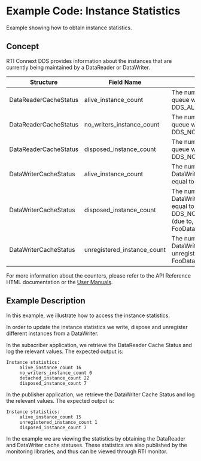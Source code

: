 # Example Code: Instance Statistics

Example showing how to obtain instance statistics.

## Concept

RTI Connext DDS provides information about the instances that are currently
being maintained by a DataReader or DataWriter.

| Structure | Field Name | Description |
| --------- | ---------- | ----------- |
| DataReaderCacheStatus | alive_instance_count | The number of instances in the DataReader's queue with an instance state equal to DDS_ALIVE_INSTANCE_STATE. |
| DataReaderCacheStatus | no_writers_instance_count | The number of instances in the DataReader's queue with an instance state equal to DDS_NOT_ALIVE_NO_WRITERS_INSTANCE_STATE. |
| DataReaderCacheStatus | disposed_instance_count | The number of instances in the DataReader's queue with an instance state equal to DDS_NOT_ALIVE_DISPOSED_INSTANCE_STATE. |
| DataWriterCacheStatus | alive_instance_count | The number of instances currently in the DataWriter's queue that have an instance_state equal to DDS_ALIVE_INSTANCE_STATE. |
| DataWriterCacheStatus | disposed_instance_count | The number of instances currently in the DataWriter's queue that have an instance_state equal to DDS_NOT_ALIVE_DISPOSED_INSTANCE_STATE (due to, for example, being disposed via the FooDataWriter_dispose operation). |
| DataWriterCacheStatus | unregistered_instance_count | The number of instances currently in the DataWriter's queue that the DataWriter has unregistered from via the FooDataWriter_unregister_instance operation. |

For more information about the counters, please refer to the API Reference HTML
documentation or the [User Manuals](https://community.rti.com/static/documentation/connext-dds/6.1.1/doc/manuals/connext_dds_professional/users_manual/index.htm#users_manual/Statuses_for_DataReaders.htm).

## Example Description

In this example, we illustrate how to access the instance statistics.

In order to update the instance statistics we write, dispose and unregister
different instances from a DataWriter.

In the subscriber application, we retrieve the DataReader Cache Status and log
the relevant values. The expected output is:

```plaintext
Instance statistics:
     alive_instance_count 16
     no_writers_instance_count 0
     detached_instance_count 22
     disposed_instance_count 7
```

In the publisher application, we retrieve the DataWriter Cache Status and log
the relevant values. The expected output is:

```plaintext
Instance statistics:
     alive_instance_count 15
     unregistered_instance_count 1
     disposed_instance_count 7
```

In the example we are viewing the statistics by obtaining the DataReader and
DataWriter cache statuses. These statistics are also published by the
monitoring libraries, and thus can be viewed through RTI monitor.
